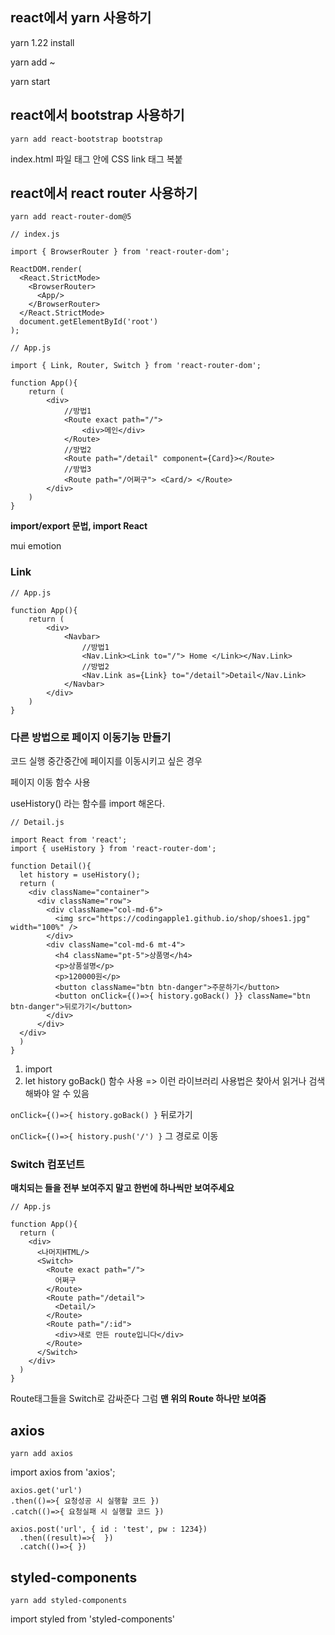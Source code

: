 ## react에서 yarn 사용하기

yarn 1.22 install

yarn add ~

yarn start

## react에서 bootstrap 사용하기

```
yarn add react-bootstrap bootstrap
```

index.html 파일 <head> 태그 안에 CSS link 태그 복붙

## react에서 react router 사용하기

```
yarn add react-router-dom@5
```

```react
// index.js

import { BrowserRouter } from 'react-router-dom';

ReactDOM.render(
  <React.StrictMode>
    <BrowserRouter>
      <App/>
    </BrowserRouter>
  </React.StrictMode>
  document.getElementById('root')
);
```

```react
// App.js

import { Link, Router, Switch } from 'react-router-dom';

function App(){
    return (
    	<div>
            //방법1
        	<Route exact path="/">
            	<div>메인</div>
            </Route>
            //방법2
            <Route path="/detail" component={Card}></Route>
            //방법3
            <Route path="/어쩌구"> <Card/> </Route>
        </div>
    )
}
```

**import/export 문법, import React**

mui emotion

### Link

```react
// App.js

function App(){
    return (
    	<div>
        	<Navbar>
                //방법1
            	<Nav.Link><Link to="/"> Home </Link></Nav.Link>
                //방법2
                <Nav.Link as={Link} to="/detail">Detail</Nav.Link>
            </Navbar>
        </div>
    )
}
```

### 다른 방법으로 페이지 이동기능 만들기

코드 실행 중간중간에 페이지를 이동시키고 싶은 경우

페이지 이동 함수 사용

useHistory() 라는 함수를 import 해온다.

```react
// Detail.js

import React from 'react';
import { useHistory } from 'react-router-dom';

function Detail(){
  let history = useHistory();
  return (
    <div className="container">
      <div className="row">
        <div className="col-md-6">
          <img src="https://codingapple1.github.io/shop/shoes1.jpg" width="100%" />
        </div>
        <div className="col-md-6 mt-4">
          <h4 className="pt-5">상품명</h4>
          <p>상품설명</p>
          <p>120000원</p>
          <button className="btn btn-danger">주문하기</button> 
          <button onClick={()=>{ history.goBack() }} className="btn btn-danger">뒤로가기</button> 
        </div>
      </div>
  </div>  
  )   
}
```

1. import
2. let history goBack() 함수 사용 => 이런 라이브러리 사용법은 찾아서 읽거나 검색해봐야 알 수 있음

`onClick={()=>{ history.goBack() }` 뒤로가기

`onClick={()=>{ history.push('/') }` 그 경로로 이동



### Switch 컴포넌트

**매치되는 <Route>들을 전부 보여주지 말고 한번에 하나씩만 보여주세요**

```react
// App.js

function App(){
  return (
    <div>
      <나머지HTML/>
      <Switch>
        <Route exact path="/">
          어쩌구
        </Route>
        <Route path="/detail">
          <Detail/>
        </Route>
        <Route path="/:id">
          <div>새로 만든 route입니다</div>
        </Route>
      </Switch>
    </div>
  )
}
```

Route태그들을 Switch로 감싸준다 그럼 **맨 위의 Route 하나만 보여줌**

## axios

```
yarn add axios
```

import axios from 'axios';

```react
axios.get('url')
.then(()=>{ 요청성공 시 실행할 코드 })
.catch(()=>{ 요청실패 시 실행할 코드 })
```

``` react
axios.post('url', { id : 'test', pw : 1234})
  .then((result)=>{  })
  .catch(()=>{ })
```

## styled-components

```
yarn add styled-components
```

import styled from 'styled-components'

